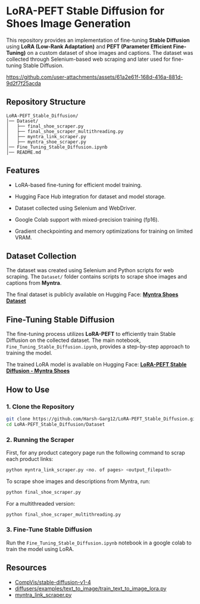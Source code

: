 # LoRA-PEFT Stable Diffusion for Shoes Image Generation

This repository provides an implementation of fine-tuning **Stable Diffusion** using **LoRA (Low-Rank Adaptation)** and **PEFT (Parameter Efficient Fine-Tuning)** on a custom dataset of shoe images and captions. The dataset was collected through Selenium-based web scraping and later used for fine-tuning Stable Diffusion.


https://github.com/user-attachments/assets/61a2e61f-168d-416a-881d-9d2f7f25acda


## Repository Structure

```
LoRA-PEFT_Stable_Diffusion/
│── Dataset/
│   ├── final_shoe_scraper.py
│   ├── final_shoe_scraper_multithreading.py
│   ├── myntra_link_scraper.py
│   ├── myntra_shoe_scraper.py
│── Fine_Tuning_Stable_Diffusion.ipynb
│── README.md
```

## Features

- LoRA-based fine-tuning for efficient model training.

- Hugging Face Hub integration for dataset and model storage.

- Dataset collected using Selenium and WebDriver.

- Google Colab support with mixed-precision training (fp16).

- Gradient checkpointing and memory optimizations for training on limited VRAM.

## Dataset Collection
The dataset was created using Selenium and Python scripts for web scraping. The `Dataset/` folder contains scripts to scrape shoe images and captions from **Myntra**.

The final dataset is publicly available on Hugging Face:
[**Myntra Shoes Dataset**](https://huggingface.co/datasets/Harshgarg12/myntra_shoes_dataset)

## Fine-Tuning Stable Diffusion
The fine-tuning process utilizes **LoRA-PEFT** to efficiently train Stable Diffusion on the collected dataset. The main notebook, `Fine_Tuning_Stable_Diffusion.ipynb`, provides a step-by-step approach to training the model.

The trained LoRA model is available on Hugging Face:
[**LoRA-PEFT Stable Diffusion - Myntra Shoes**](https://huggingface.co/Harshgarg12/LoRA_Peft_SD_Myntra_Shoes)

## How to Use
### 1. Clone the Repository
```bash
git clone https://github.com/Harsh-Garg12/LoRA-PEFT_Stable_Diffusion.git
cd LoRA-PEFT_Stable_Diffusion/Dataset
```

### 2. Running the Scraper
First, for any product category page run the following command to scrap each product links:
```bash
python myntra_link_scraper.py <no. of pages> <output_filepath>
```
To scrape shoe images and descriptions from Myntra, run:
```bash
python final_shoe_scraper.py
```
For a multithreaded version:
```bash
python final_shoe_scraper_multithreading.py
```

### 3. Fine-Tune Stable Diffusion
Run the `Fine_Tuning_Stable_Diffusion.ipynb` notebook in a google colab to train the model using LoRA.

## Resources
- [CompVis/stable-diffusion-v1-4](https://huggingface.co/CompVis/stable-diffusion-v1-4)
- [diffusers/examples/text_to_image/train_text_to_image_lora.py](https://github.com/huggingface/diffusers/blob/main/examples/text_to_image/train_text_to_image_lora.py)
- [myntra_link_scraper.py](https://github.com/Architrixs/myntra_scraper/blob/main/myntra_link_scraper.py)

